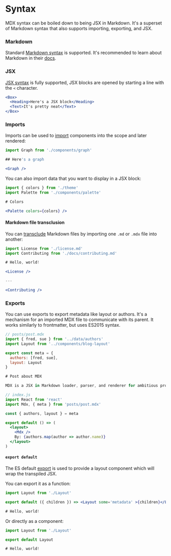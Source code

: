 # Syntax

MDX syntax can be boiled down to being JSX in Markdown.
It's a superset of Markdown syntax that also supports importing, exporting, and JSX.

### Markdown

Standard [Markdown syntax][md] is supported.
It's recommended to learn about Markdown in their [docs][md].

### JSX

[JSX syntax][jsx] is fully supported, JSX blocks are opened by starting a line with the `<` character.

```jsx
<Box>
  <Heading>Here's a JSX block</Heading>
  <Text>It's pretty neat</Text>
</Box>
```

### Imports

Imports can be used to [import][] components into the scope and later rendered:

```jsx
import Graph from './components/graph'

## Here's a graph

<Graph />
```

You can also import data that you want to display in a JSX block:

```jsx
import { colors } from './theme'
import Palette from './components/palette'

# Colors

<Palette colors={colors} />
```

#### Markdown file transclusion

You can [transclude][] Markdown files by importing one `.md` or `.mdx` file into another:

```jsx
import License from './license.md'
import Contributing from './docs/contributing.md'

# Hello, world!

<License />

---

<Contributing />
```

### Exports

You can use exports to export metadata like layout or authors.
It's a mechanism for an imported MDX file to communicate with its parent.
It works similarly to frontmatter, but uses ES2015 syntax.

```js
// posts/post.mdx
import { fred, sue } from '../data/authors'
import Layout from '../components/blog-layout'

export const meta = {
  authors: [fred, sue],
  layout: Layout
}

# Post about MDX

MDX is a JSX in Markdown loader, parser, and renderer for ambitious projects.
```

```jsx
// index.js
import React from 'react'
import Mdx, { meta } from 'posts/post.mdx'

const { authors, layout } = meta

export default () => (
  <layout>
    <Mdx />
    By: {authors.map(author => author.name)}
  </layout>
)
```

#### `export default`

The ES default [export][] is used to provide a layout component which will wrap the transpiled JSX.

You can export it as a function:

```jsx
import Layout from './Layout'

export default ({ children }) => <Layout some='metadata' >{children}</Layout>

# Hello, world!
```

Or directly as a component:

```jsx
import Layout from './Layout'

export default Layout

# Hello, world!
```

[md]: https://daringfireball.net/projects/markdown/syntax
[jsx]: https://reactjs.org/docs/introducing-jsx.html
[import]: https://developer.mozilla.org/en-US/docs/web/javascript/reference/statements/import
[export]: https://developer.mozilla.org/en-US/docs/web/javascript/reference/statements/export
[transclude]: https://en.wikipedia.org/wiki/Transclusion
